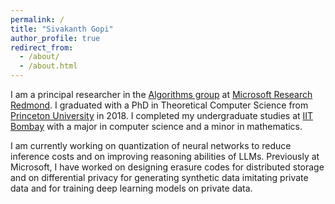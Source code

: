 ```yaml
---
permalink: /
title: "Sivakanth Gopi"
author_profile: true
redirect_from: 
  - /about/
  - /about.html
---
```


I am a principal researcher in the [Algorithms group](https://www.microsoft.com/en-us/research/group/algorithms-redmond/) at [Microsoft Research Redmond](https://www.microsoft.com/en-us/research/lab/microsoft-research-redmond). I graduated with a PhD in Theoretical Computer Science from [Princeton University](http://www.cs.princeton.edu/) in 2018. I completed my undergraduate studies at [IIT Bombay](http://www.iitb.ac.in/) with a major in computer science and a minor in mathematics.

I am currently working on quantization of neural networks to reduce inference costs and on improving reasoning abilities of LLMs. Previously at Microsoft, I have worked on designing erasure codes for distributed storage and on differential privacy for generating synthetic data imitating private data and for training deep learning models on private data.

